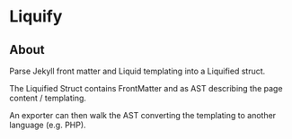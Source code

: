 # Liquify

## About

Parse Jekyll front matter and Liquid templating into a Liquified struct.

The Liquified Struct contains FrontMatter and as AST describing the page content / templating.

An exporter can then walk the AST converting the templating to another language (e.g. PHP).
